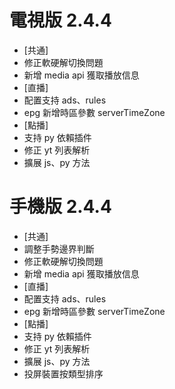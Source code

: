 # 電視版 2.4.4

* [共通]
* 修正軟硬解切換問題
* 新增 media api 獲取播放信息
* [直播]
* 配置支持 ads、rules
* epg 新增時區參數 serverTimeZone
* [點播]
* 支持 py 依賴插件
* 修正 yt 列表解析
* 擴展 js、py 方法

# 手機版 2.4.4

* [共通]
* 調整手勢邊界判斷
* 修正軟硬解切換問題
* 新增 media api 獲取播放信息
* [直播]
* 配置支持 ads、rules
* epg 新增時區參數 serverTimeZone
* [點播]
* 支持 py 依賴插件
* 修正 yt 列表解析
* 擴展 js、py 方法
* 投屏裝置按類型排序